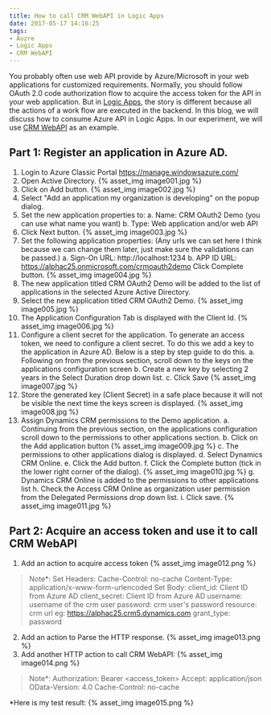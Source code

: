 ```yaml
---
title: How to call CRM WebAPI in Logic Apps
date: 2017-05-17 14:16:25
tags:
- Auzre
- Logic Apps
- CRM WebAPI
---
```

You probably often use web API provide by Azure/Microsoft in your web applications for customized requirements. Normally, you should follow OAuth 2.0 code authorization flow to acquire the access token for the API in your web application. But in [Logic Apps](https://azure.microsoft.com/en-us/services/logic-apps/), the story is different because all the actions of a work flow are executed in the backend.
In this blog, we will discuss how to consume Azure API in Logic Apps. In our experiment, we will use [CRM WebAPI](https://msdn.microsoft.com/en-us/library/mt593051.aspx) as an example.
<!-- more -->

## Part 1: Register an application in Azure AD.
1. Login to Azure Classic Portal https://manage.windowsazure.com/ 
2. Open Active Directory.
   {% asset_img image001.jpg %}
3. Click on Add button.
   {% asset_img image002.jpg %}
4. Select "Add an application my organization is developing" on the popup dialog. 
5. Set the new application properties to:
  a. Name: CRM OAuth2 Demo (you can use what name you want)
  b. Type: Web application and/or web API
6. Click Next button.
   {% asset_img image003.jpg %}
7. Set the following application properties: (Any urls we can set here I think because we can change them later, just make sure the validations can be passed.)
 a. Sign-On URL: http://localhost:1234
 b. APP ID URL: https://alphac25.onmicrosoft.com/crmoauth2demo
 Click Complete button.
 {% asset_img image004.jpg %}
8. The new application titled CRM OAuth2 Demo will be added to the list of applications in the selected Azure Active Directory.
9. Select the new application titled CRM OAuth2 Demo.
{% asset_img image005.jpg %}
10. The Application Configuration Tab is displayed with the Client Id.
{% asset_img image006.jpg %}
11. Configure a client secret for the application.
To generate an access token, we need to configure a client secret. To do this we add a key to the application in Azure AD. Below is a step by step guide to do this.
 a. Following on from the previous section, scroll down to the keys on the applications configuration screen
 b. Create a new key by selecting 2 years in the Select Duration drop down list.
 c. Click Save
 {% asset_img image007.jpg %}
12. Store the generated key (Client Secret) in a safe place because it will not be visible the next time the keys screen is displayed.
 {% asset_img image008.jpg %}
13. Assign Dynamics CRM permissions to the Demo application.
 a. Continuing from the previous section, on the applications configuration scroll down to the permissions to other applications section.
 b. Click on the Add application button
    {% asset_img image009.jpg %}
 c. The permissions to other applications dialog is displayed.
 d. Select Dynamics CRM Online.
 e. Click the Add button.
 f. Click the Complete button (tick in the lower right corner of the dialog).
    {% asset_img image010.jpg %}
 g. Dynamics CRM Online is added to the permissions to other applications list
 h. Check the Access CRM Online as organization user permission from the Delegated Permissions drop down list.
 i. Click save.
    {% asset_img image011.jpg %}

## Part 2: Acquire an access token and use it to call CRM WebAPI
1. Add an action to acquire access token
{% asset_img image012.png %}
>Note*: 
>Set Headers:
>Cache-Control: no-cache
>Content-Type: application/x-www-form-urlencoded
>Set Body:
>client_id: Client ID from Azure AD
>client_secret: Client ID from Azure AD
>username: username of the crm user
>password: crm user's password
>resource: crm url eg: https://alphac25.crm5.dynamics.com
>grant_type: password
2. Add an action to Parse the HTTP response.
{% asset_img image013.png %}
3. Add another HTTP action to call CRM WebAPI:
{% asset_img image014.png %}
>Note*:
>Authorization: Bearer <access_token>
>Accept: application/json
>OData-Version: 4.0
>Cache-Control: no-cache

*Here is my test result:
{% asset_img image015.png %}
